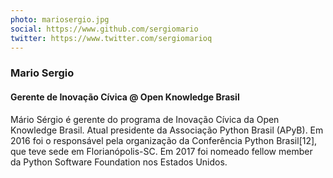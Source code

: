 ```yaml
---
photo: mariosergio.jpg
social: https://www.github.com/sergiomario
twitter: https://www.twitter.com/sergiomarioq
---
```


### Mario Sergio
#### Gerente de Inovação Cívica @ Open Knowledge Brasil

Mário Sérgio é gerente do programa de Inovação Cívica da Open Knowledge Brasil. Atual presidente da Associação Python Brasil (APyB). Em 2016 foi o responsável pela organização da Conferência Python Brasil[12], que teve sede em Florianópolis-SC. Em 2017 foi nomeado fellow member da Python Software Foundation nos Estados Unidos.
